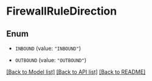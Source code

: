 # FirewallRuleDirection

## Enum


* `INBOUND` (value: `"INBOUND"`)

* `OUTBOUND` (value: `"OUTBOUND"`)


[[Back to Model list]](../README.md#documentation-for-models) [[Back to API list]](../README.md#documentation-for-api-endpoints) [[Back to README]](../README.md)


